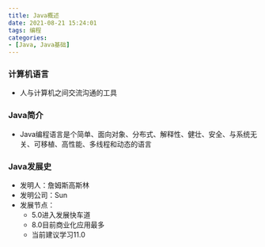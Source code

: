 ```yaml
---
title: Java概述
date: 2021-08-21 15:24:01
tags: 编程
categories:
- [Java, Java基础]
---
```


### 计算机语言
* 人与计算机之间交流沟通的工具

### Java简介
* Java编程语言是个简单、面向对象、分布式、解释性、健壮、安全、与系统无关、可移植、高性能、多线程和动态的语言

### Java发展史
* 发明人：詹姆斯高斯林
* 发明公司：Sun
* 发展节点：
  * 5.0进入发展快车道
  * 8.0目前商业化应用最多
  * 当前建议学习11.0
